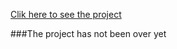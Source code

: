 [Clik here to see the project](https://e-commerce-project-liart.vercel.app/)

###The project has not been over yet
